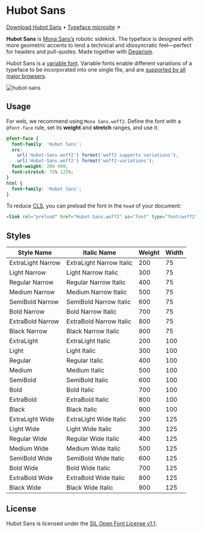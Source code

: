 # Hubot Sans

[Download Hubot Sans](http://github.com/github/hubot-sans/releases/latest) • [Typeface microsite](http://github.com/mona-sans) ↗️

**Hubot Sans** is [Mona Sans’s](https://github.com/github/mona-sans) robotic sidekick. The typeface is designed with more geometric accents to lend a technical and idiosyncratic feel—perfect for headers and pull-quotes. Made together with [Degarism](https://degarism.com/).

Hubot Sans is a [variable font](https://web.dev/variable-fonts/). Variable fonts enable different variations of a typeface to be incorporated into one single file, and are [supported by all major browsers](https://caniuse.com/?search=variable%20fonts).

![hubot-sans](https://user-images.githubusercontent.com/99746865/200649171-0eb80908-df45-4fd5-9fc7-53403f5709da.png)

## Usage

 For web, we recommend using `Mona Sans.woff2`. Define the font with a `@font-face` rule, set its **weight** and **stretch** ranges, and use it:

 ```css
 @font-face {
   font-family: 'Hubot Sans';
   src:
     url('Hubot-Sans.woff2') format('woff2 supports variations'),
     url('Hubot-Sans.woff2') format('woff2-variations');
   font-weight: 200 900;
   font-stretch: 75% 125%;
 }
 html {
   font-family: 'Hubot Sans';
 }
 ```

 To reduce [CLS](https://web.dev/cls/), you can preload the font in the `head` of your document:

 ```html
 <link rel="preload" href="Hubot-Sans.woff2" as="font" type="font/woff2" crossorigin>
 ```

## Styles
| Style Name | Italic Name | Weight | Width |
| --- | --- | --- | --- |
| ExtraLight Narrow | ExtraLight Narrow Italic | 200 | 75 |
| Light Narrow | Light Narrow Italic | 300 | 75 |
| Regular Narrow | Regular Narrow Italic | 400 | 75 |
| Medium Narrow | Medium Narrow Italic | 500 | 75 |
| SemiBold Narrow | SemiBold Narrow Italic | 600 | 75 |
| Bold Narrow | Bold Narrow Italic | 700 | 75 |
| ExtraBold Narrow | ExtraBold Narrow Italic | 800 | 75 |
| Black Narrow | Black Narrow Italic | 900 | 75 |
| ExtraLight | ExtraLight Italic | 200 | 100 |
| Light | Light Italic | 300 | 100 |
| Regular | Regular Italic | 400 | 100 |
| Medium | Medium Italic | 500 | 100 |
| SemiBold | SemiBold Italic | 600 | 100 |
| Bold | Bold Italic | 700 | 100 |
| ExtraBold | ExtraBold Italic | 800 | 100 |
| Black | Black Italic | 900 | 100 |
| ExtraLight Wide | ExtraLight Wide Italic | 200 | 125 |
| Light Wide | Light Wide Italic | 300 | 125 |
| Regular Wide | Regular Wide Italic | 400 | 125 |
| Medium Wide | Medium Wide Italic | 500 | 125 |
| SemiBold Wide | SemiBold Wide Italic | 600 | 125 |
| Bold Wide | Bold Wide Italic | 700 | 125 |
| ExtraBold Wide | ExtraBold Wide Italic | 800 | 125 |
| Black Wide | Black Wide Italic | 900 | 125 |


## License
Hubot Sans is licensed under the [SIL Open Font License v1.1](http://scripts.sil.org/OFL).
